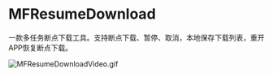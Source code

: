 # MFResumeDownload
一款多任务断点下载工具。支持断点下载、暂停、取消，本地保存下载列表，重开APP恢复断点下载。

![MFResumeDownloadVideo.gif](http://vviicc.qiniudn.com/MFResumeDownloadVideo.gif)
